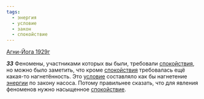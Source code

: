 ```yaml
---
tags:
  - энергия
  - условие
  - закон
  - спокойствие
---
```


[Агни-Йога 1929г](/agni/1929)

___33___
Феномены, участниками которых вы были, требовали [спокойствия](/tag/#[спокойствие](/tag/#спокойствие)), но можно было заметить, что кроме [спокойствия](/tag/#[спокойствие](/tag/#спокойствие)) требовалась ещё какая-то нагнетённость. Это [условие](/tag/#условие) составляло как бы нагнетение [энергии](/tag/#энергия) по закону насоса. Потому правильнее сказать, что для явления феноменов нужно насыщенное [спокойствие](/tag/#спокойствие).